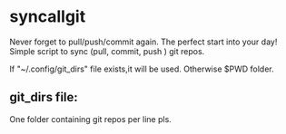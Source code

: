 # syncallgit
Never forget to pull/push/commit again. The perfect start into your day!
Simple script to sync (pull, commit, push )  git repos.

If "~/.config/git_dirs" file exists,it will be used. Otherwise $PWD folder. 

## git_dirs file: 
One folder containing git repos per line pls. 
